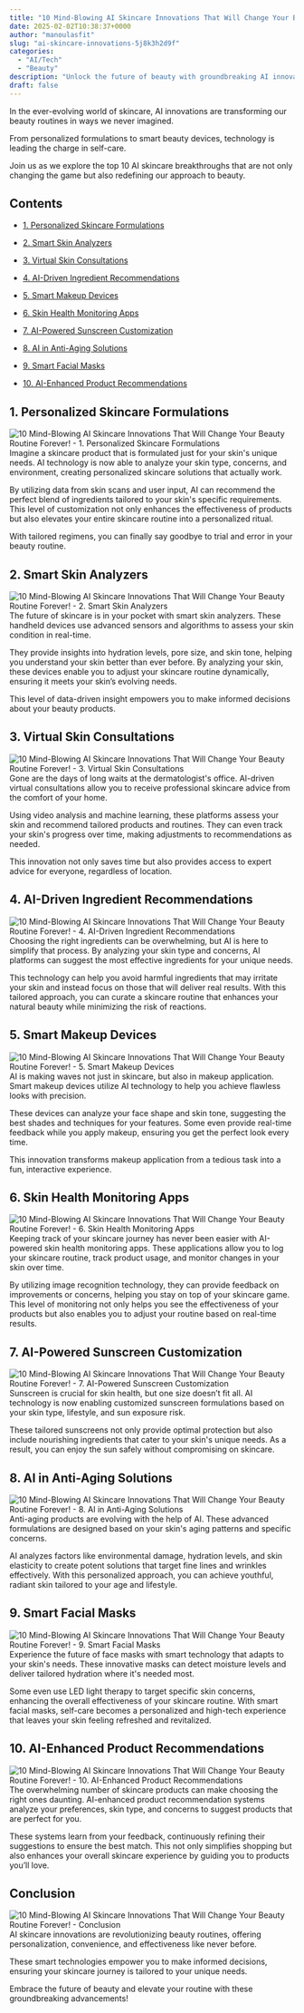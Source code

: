 ```yaml
---
title: "10 Mind-Blowing AI Skincare Innovations That Will Change Your Beauty Routine Forever!"
date: 2025-02-02T10:38:37+0000
author: "manoulasfit"
slug: "ai-skincare-innovations-5j8k3h2d9f"
categories:
  - "AI/Tech"
  - "Beauty"
description: "Unlock the future of beauty with groundbreaking AI innovations transforming skincare! From personalized formulations to smart devices that analyze your skin in real-time, discover how technology is revolutionizing your routine. Say goodbye to guesswork and hello to tailored solutions—your path to radiant skin starts here! Get ready for a beauty revolution!"
draft: false
---
```

In the ever-evolving world of skincare, AI innovations are transforming our beauty routines in ways we never imagined.

From personalized formulations to smart beauty devices, technology is leading the charge in self-care. 

Join us as we explore the top 10 AI skincare breakthroughs that are not only changing the game but also redefining our approach to beauty.

## Contents

- [1. Personalized Skincare Formulations](#1._Personalized_Skincare_Formulations)

- [2. Smart Skin Analyzers](#2._Smart_Skin_Analyzers)

- [3. Virtual Skin Consultations](#3._Virtual_Skin_Consultations)

- [4. AI-Driven Ingredient Recommendations](#4._AI-Driven_Ingredient_Recommendations)

- [5. Smart Makeup Devices](#5._Smart_Makeup_Devices)

- [6. Skin Health Monitoring Apps](#6._Skin_Health_Monitoring_Apps)

- [7. AI-Powered Sunscreen Customization](#7._AI-Powered_Sunscreen_Customization)

- [8. AI in Anti-Aging Solutions](#8._AI_in_Anti-Aging_Solutions)

- [9. Smart Facial Masks](#9._Smart_Facial_Masks)

- [10. AI-Enhanced Product Recommendations](#10._AI-Enhanced_Product_Recommendations)

## 1. Personalized Skincare Formulations

![10 Mind-Blowing AI Skincare Innovations That Will Change Your Beauty Routine Forever! - 1. Personalized Skincare Formulations](/10-Mind-Blowing-AI-Skincare-Innovations-That-Will-Change-Your-Beauty-Routine-Forever-1.-Personalized-Skincare-Formulations.webp)Imagine a skincare product that is formulated just for your skin's unique needs. AI technology is now able to analyze your skin type, concerns, and environment, creating personalized skincare solutions that actually work.

By utilizing data from skin scans and user input, AI can recommend the perfect blend of ingredients tailored to your skin's specific requirements. This level of customization not only enhances the effectiveness of products but also elevates your entire skincare routine into a personalized ritual.

With tailored regimens, you can finally say goodbye to trial and error in your beauty routine.

## 2. Smart Skin Analyzers

![10 Mind-Blowing AI Skincare Innovations That Will Change Your Beauty Routine Forever! - 2. Smart Skin Analyzers](/10-Mind-Blowing-AI-Skincare-Innovations-That-Will-Change-Your-Beauty-Routine-Forever-2.-Smart-Skin-Analyzers.webp)The future of skincare is in your pocket with smart skin analyzers. These handheld devices use advanced sensors and algorithms to assess your skin condition in real-time.

They provide insights into hydration levels, pore size, and skin tone, helping you understand your skin better than ever before. By analyzing your skin, these devices enable you to adjust your skincare routine dynamically, ensuring it meets your skin’s evolving needs.

This level of data-driven insight empowers you to make informed decisions about your beauty products.

## 3. Virtual Skin Consultations

![10 Mind-Blowing AI Skincare Innovations That Will Change Your Beauty Routine Forever! - 3. Virtual Skin Consultations](/10-Mind-Blowing-AI-Skincare-Innovations-That-Will-Change-Your-Beauty-Routine-Forever-3.-Virtual-Skin-Consultations.webp)Gone are the days of long waits at the dermatologist's office. AI-driven virtual consultations allow you to receive professional skincare advice from the comfort of your home.

Using video analysis and machine learning, these platforms assess your skin and recommend tailored products and routines. They can even track your skin's progress over time, making adjustments to recommendations as needed.

This innovation not only saves time but also provides access to expert advice for everyone, regardless of location.

## 4. AI-Driven Ingredient Recommendations

![10 Mind-Blowing AI Skincare Innovations That Will Change Your Beauty Routine Forever! - 4. AI-Driven Ingredient Recommendations](/10-Mind-Blowing-AI-Skincare-Innovations-That-Will-Change-Your-Beauty-Routine-Forever-4.-AI-Driven-Ingredient-Recommendations.webp)Choosing the right ingredients can be overwhelming, but AI is here to simplify that process. By analyzing your skin type and concerns, AI platforms can suggest the most effective ingredients for your unique needs.

This technology can help you avoid harmful ingredients that may irritate your skin and instead focus on those that will deliver real results. With this tailored approach, you can curate a skincare routine that enhances your natural beauty while minimizing the risk of reactions.

## 5. Smart Makeup Devices

![10 Mind-Blowing AI Skincare Innovations That Will Change Your Beauty Routine Forever! - 5. Smart Makeup Devices](/10-Mind-Blowing-AI-Skincare-Innovations-That-Will-Change-Your-Beauty-Routine-Forever-5.-Smart-Makeup-Devices.webp)AI is making waves not just in skincare, but also in makeup application. Smart makeup devices utilize AI technology to help you achieve flawless looks with precision.

These devices can analyze your face shape and skin tone, suggesting the best shades and techniques for your features. Some even provide real-time feedback while you apply makeup, ensuring you get the perfect look every time.

This innovation transforms makeup application from a tedious task into a fun, interactive experience.

## 6. Skin Health Monitoring Apps

![10 Mind-Blowing AI Skincare Innovations That Will Change Your Beauty Routine Forever! - 6. Skin Health Monitoring Apps](/10-Mind-Blowing-AI-Skincare-Innovations-That-Will-Change-Your-Beauty-Routine-Forever-6.-Skin-Health-Monitoring-Apps.webp)Keeping track of your skincare journey has never been easier with AI-powered skin health monitoring apps. These applications allow you to log your skincare routine, track product usage, and monitor changes in your skin over time.

By utilizing image recognition technology, they can provide feedback on improvements or concerns, helping you stay on top of your skincare game. This level of monitoring not only helps you see the effectiveness of your products but also enables you to adjust your routine based on real-time results.

## 7. AI-Powered Sunscreen Customization

![10 Mind-Blowing AI Skincare Innovations That Will Change Your Beauty Routine Forever! - 7. AI-Powered Sunscreen Customization](/10-Mind-Blowing-AI-Skincare-Innovations-That-Will-Change-Your-Beauty-Routine-Forever-7.-AI-Powered-Sunscreen-Customization.webp)Sunscreen is crucial for skin health, but one size doesn’t fit all. AI technology is now enabling customized sunscreen formulations based on your skin type, lifestyle, and sun exposure risk.

These tailored sunscreens not only provide optimal protection but also include nourishing ingredients that cater to your skin's unique needs. As a result, you can enjoy the sun safely without compromising on skincare.

## 8. AI in Anti-Aging Solutions

![10 Mind-Blowing AI Skincare Innovations That Will Change Your Beauty Routine Forever! - 8. AI in Anti-Aging Solutions](/10-Mind-Blowing-AI-Skincare-Innovations-That-Will-Change-Your-Beauty-Routine-Forever-8.-AI-in-Anti-Aging-Solutions.webp)Anti-aging products are evolving with the help of AI. These advanced formulations are designed based on your skin's aging patterns and specific concerns.

AI analyzes factors like environmental damage, hydration levels, and skin elasticity to create potent solutions that target fine lines and wrinkles effectively. With this personalized approach, you can achieve youthful, radiant skin tailored to your age and lifestyle.

## 9. Smart Facial Masks

![10 Mind-Blowing AI Skincare Innovations That Will Change Your Beauty Routine Forever! - 9. Smart Facial Masks](/10-Mind-Blowing-AI-Skincare-Innovations-That-Will-Change-Your-Beauty-Routine-Forever-9.-Smart-Facial-Masks.webp)Experience the future of face masks with smart technology that adapts to your skin's needs. These innovative masks can detect moisture levels and deliver tailored hydration where it's needed most.

Some even use LED light therapy to target specific skin concerns, enhancing the overall effectiveness of your skincare routine. With smart facial masks, self-care becomes a personalized and high-tech experience that leaves your skin feeling refreshed and revitalized.

## 10. AI-Enhanced Product Recommendations

![10 Mind-Blowing AI Skincare Innovations That Will Change Your Beauty Routine Forever! - 10. AI-Enhanced Product Recommendations](/10-Mind-Blowing-AI-Skincare-Innovations-That-Will-Change-Your-Beauty-Routine-Forever-10.-AI-Enhanced-Product-Recommendations.webp)The overwhelming number of skincare products can make choosing the right ones daunting. AI-enhanced product recommendation systems analyze your preferences, skin type, and concerns to suggest products that are perfect for you.

These systems learn from your feedback, continuously refining their suggestions to ensure the best match. This not only simplifies shopping but also enhances your overall skincare experience by guiding you to products you’ll love.

## Conclusion

![10 Mind-Blowing AI Skincare Innovations That Will Change Your Beauty Routine Forever! - Conclusion](/10-Mind-Blowing-AI-Skincare-Innovations-That-Will-Change-Your-Beauty-Routine-Forever-Conclusion.webp)AI skincare innovations are revolutionizing beauty routines, offering personalization, convenience, and effectiveness like never before.

These smart technologies empower you to make informed decisions, ensuring your skincare journey is tailored to your unique needs. 

Embrace the future of beauty and elevate your routine with these groundbreaking advancements!